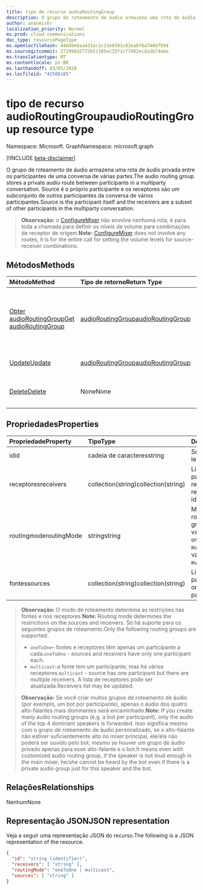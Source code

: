 ```yaml
---
title: tipo de recurso audioRoutingGroup
description: O grupo de roteamento de áudio armazena uma rota de áudio privada entre os participantes de uma conversa de várias partes. Source é o próprio participante e os receptores são um subconjunto de outros participantes da conversa de vários participantes.
author: ananmishr
localization_priority: Normal
ms.prod: cloud-communications
doc_type: resourcePageType
ms.openlocfilehash: 44049ebaa431ac1c11e6581c82eab76a7406fb94
ms.sourcegitcommit: 272996d2772b51105ec25f1cf7482ecda3b74ebe
ms.translationtype: MT
ms.contentlocale: pt-BR
ms.lasthandoff: 03/05/2020
ms.locfileid: "42508105"
---
```

# <a name="audioroutinggroup-resource-type"></a><span data-ttu-id="e896f-104">tipo de recurso audioRoutingGroup</span><span class="sxs-lookup"><span data-stu-id="e896f-104">audioRoutingGroup resource type</span></span>

<span data-ttu-id="e896f-105">Namespace: Microsoft. Graph</span><span class="sxs-lookup"><span data-stu-id="e896f-105">Namespace: microsoft.graph</span></span>

[!INCLUDE [beta-disclaimer](../../includes/beta-disclaimer.md)]

<span data-ttu-id="e896f-106">O grupo de roteamento de áudio armazena uma rota de áudio privada entre os participantes de uma conversa de várias partes.</span><span class="sxs-lookup"><span data-stu-id="e896f-106">The audio routing group stores a private audio route between participants in a multiparty conversation.</span></span> <span data-ttu-id="e896f-107">Source é o próprio participante e os receptores são um subconjunto de outros participantes da conversa de vários participantes.</span><span class="sxs-lookup"><span data-stu-id="e896f-107">Source is the participant itself and the receivers are a subset of other participants in the multiparty conversation.</span></span>

> <span data-ttu-id="e896f-108">**Observação:** o [ConfigureMixer](../api/participant-configuremixer.md) não envolve nenhuma rota, é para toda a chamada para definir os níveis de volume para combinações de receptor de origem.</span><span class="sxs-lookup"><span data-stu-id="e896f-108">**Note:** [ConfigureMixer](../api/participant-configuremixer.md) does not involve any routes, it is for the entire call for setting the volume levels for source-receiver combinations.</span></span>

## <a name="methods"></a><span data-ttu-id="e896f-109">Métodos</span><span class="sxs-lookup"><span data-stu-id="e896f-109">Methods</span></span>

| <span data-ttu-id="e896f-110">Método</span><span class="sxs-lookup"><span data-stu-id="e896f-110">Method</span></span>                                                  | <span data-ttu-id="e896f-111">Tipo de retorno</span><span class="sxs-lookup"><span data-stu-id="e896f-111">Return Type</span></span>                               | <span data-ttu-id="e896f-112">Descrição</span><span class="sxs-lookup"><span data-stu-id="e896f-112">Description</span></span>                                  |
|:--------------------------------------------------------|:------------------------------------------|:---------------------------------------------|
| [<span data-ttu-id="e896f-113">Obter audioRoutingGroup</span><span class="sxs-lookup"><span data-stu-id="e896f-113">Get audioRoutingGroup</span></span>](../api/audioroutinggroup-get.md)| [<span data-ttu-id="e896f-114">audioRoutingGroup</span><span class="sxs-lookup"><span data-stu-id="e896f-114">audioRoutingGroup</span></span>](audioroutinggroup.md) | <span data-ttu-id="e896f-115">Leia as propriedades e os relacionamentos do objeto audioRoutingGroup.</span><span class="sxs-lookup"><span data-stu-id="e896f-115">Read properties and relationships of audioRoutingGroup object.</span></span>|
| [<span data-ttu-id="e896f-116">Update</span><span class="sxs-lookup"><span data-stu-id="e896f-116">Update</span></span>](../api/audioroutinggroup-update.md)            | [<span data-ttu-id="e896f-117">audioRoutingGroup</span><span class="sxs-lookup"><span data-stu-id="e896f-117">audioRoutingGroup</span></span>](audioroutinggroup.md) | <span data-ttu-id="e896f-118">Atualizar lista de receptores.</span><span class="sxs-lookup"><span data-stu-id="e896f-118">Update receivers list.</span></span>                       |
| [<span data-ttu-id="e896f-119">Delete</span><span class="sxs-lookup"><span data-stu-id="e896f-119">Delete</span></span>](../api/audioroutinggroup-delete.md)            | <span data-ttu-id="e896f-120">None</span><span class="sxs-lookup"><span data-stu-id="e896f-120">None</span></span>                                      | <span data-ttu-id="e896f-121">Exclua o grupo roteamento de áudio.</span><span class="sxs-lookup"><span data-stu-id="e896f-121">Delete the audio routing group.</span></span>              |

## <a name="properties"></a><span data-ttu-id="e896f-122">Propriedades</span><span class="sxs-lookup"><span data-stu-id="e896f-122">Properties</span></span>

| <span data-ttu-id="e896f-123">Propriedade</span><span class="sxs-lookup"><span data-stu-id="e896f-123">Property</span></span>      | <span data-ttu-id="e896f-124">Tipo</span><span class="sxs-lookup"><span data-stu-id="e896f-124">Type</span></span>              | <span data-ttu-id="e896f-125">Descrição</span><span class="sxs-lookup"><span data-stu-id="e896f-125">Description</span></span>                                                          |
| :----------   | :---------------- | :--------------------------------------------------------------------|
| <span data-ttu-id="e896f-126">id</span><span class="sxs-lookup"><span data-stu-id="e896f-126">id</span></span>            | <span data-ttu-id="e896f-127">cadeia de caracteres</span><span class="sxs-lookup"><span data-stu-id="e896f-127">string</span></span>            | <span data-ttu-id="e896f-128">Somente leitura.</span><span class="sxs-lookup"><span data-stu-id="e896f-128">Read-only.</span></span>                                                           |
| <span data-ttu-id="e896f-129">receptores</span><span class="sxs-lookup"><span data-stu-id="e896f-129">receivers</span></span>     | <span data-ttu-id="e896f-130">collection(string)</span><span class="sxs-lookup"><span data-stu-id="e896f-130">collection(string)</span></span> | <span data-ttu-id="e896f-131">Lista de IDs de participantes de recebimento.</span><span class="sxs-lookup"><span data-stu-id="e896f-131">List of receiving participant ids.</span></span>                                   |
| <span data-ttu-id="e896f-132">routingmode</span><span class="sxs-lookup"><span data-stu-id="e896f-132">routingMode</span></span>   | <span data-ttu-id="e896f-133">string</span><span class="sxs-lookup"><span data-stu-id="e896f-133">string</span></span>            | <span data-ttu-id="e896f-134">Modo de grupo de roteamento.</span><span class="sxs-lookup"><span data-stu-id="e896f-134">Routing group mode.</span></span>  <span data-ttu-id="e896f-135">Os valores possíveis são: `oneToOne` e `multicast`.</span><span class="sxs-lookup"><span data-stu-id="e896f-135">Possible values are: `oneToOne`, `multicast`.</span></span>   |
| <span data-ttu-id="e896f-136">fontes</span><span class="sxs-lookup"><span data-stu-id="e896f-136">sources</span></span>       | <span data-ttu-id="e896f-137">collection(string)</span><span class="sxs-lookup"><span data-stu-id="e896f-137">collection(string)</span></span> | <span data-ttu-id="e896f-138">Lista de IDs de participantes de origem.</span><span class="sxs-lookup"><span data-stu-id="e896f-138">List of source participant ids.</span></span>                                      |

> <span data-ttu-id="e896f-139">**Observação:** O modo de roteamento determina as restrições nas fontes e nos receptores.</span><span class="sxs-lookup"><span data-stu-id="e896f-139">**Note:** Routing mode determines the restrictions on the sources and receivers.</span></span> <span data-ttu-id="e896f-140">Só há suporte para os seguintes grupos de roteamento.</span><span class="sxs-lookup"><span data-stu-id="e896f-140">Only the following routing groups are supported.</span></span>
> - <span data-ttu-id="e896f-141">`oneToOne`– fontes e receptores têm apenas um participante a cada.</span><span class="sxs-lookup"><span data-stu-id="e896f-141">`oneToOne` - sources and receivers have only one participant each.</span></span>
> - <span data-ttu-id="e896f-142">`multicast`-a fonte tem um participante, mas há vários receptores.</span><span class="sxs-lookup"><span data-stu-id="e896f-142">`multicast` - source has one participant but there are multiple receivers.</span></span> <span data-ttu-id="e896f-143">A lista de receptores pode ser atualizada.</span><span class="sxs-lookup"><span data-stu-id="e896f-143">Receivers list may be updated.</span></span>

> <span data-ttu-id="e896f-144">**Observação:** Se você criar muitos grupos de roteamento de áudio (por exemplo, um bot por participante), apenas o áudio dos quatro alto-falantes mais dominantes será encaminhado.</span><span class="sxs-lookup"><span data-stu-id="e896f-144">**Note:** If you create many audio routing groups (e.g. a bot per participant), only the audio of the top 4 dominant speakers is forwarded.</span></span> <span data-ttu-id="e896f-145">Isso significa mesmo com o grupo de roteamento de áudio personalizado, se o alto-falante não estiver suficientemente alto no mixer principal, ele/ela não poderá ser ouvido pelo bot, mesmo se houver um grupo de áudio privado apenas para esse alto-falante e o bot.</span><span class="sxs-lookup"><span data-stu-id="e896f-145">It means even with customized audio routing group, if the speaker is not loud enough in the main mixer, he/she cannot be heard by the bot even if there is a private audio group just for this speaker and the bot.</span></span>

## <a name="relationships"></a><span data-ttu-id="e896f-146">Relações</span><span class="sxs-lookup"><span data-stu-id="e896f-146">Relationships</span></span>
<span data-ttu-id="e896f-147">Nenhum</span><span class="sxs-lookup"><span data-stu-id="e896f-147">None</span></span>

## <a name="json-representation"></a><span data-ttu-id="e896f-148">Representação JSON</span><span class="sxs-lookup"><span data-stu-id="e896f-148">JSON representation</span></span>

<span data-ttu-id="e896f-149">Veja a seguir uma representação JSON do recurso.</span><span class="sxs-lookup"><span data-stu-id="e896f-149">The following is a JSON representation of the resource.</span></span>

<!-- {
  "blockType": "resource",
  "optionalProperties": [

  ],
  "@odata.type": "microsoft.graph.audioRoutingGroup"
}-->
```json
{
  "id": "string (identifier)",
  "receivers": [ "string" ],
  "routingMode": "oneToOne | multicast",
  "sources": [ "string" ]
}
```
<!-- uuid: 8fcb5dbc-d5aa-4681-8e31-b001d5168d79
2015-10-25 14:57:30 UTC -->
<!--
{
  "type": "#page.annotation",
  "description": "audioRoutingGroup resource",
  "keywords": "",
  "section": "documentation",
  "tocPath": "",
  "suppressions": []
}
-->
